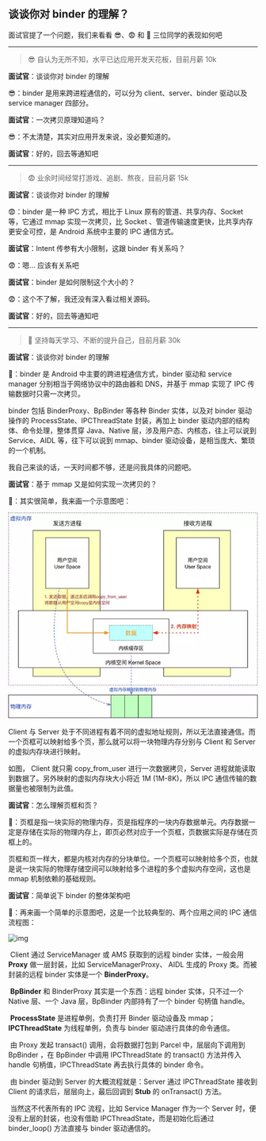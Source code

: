 ## 谈谈你对 binder 的理解？

面试官提了一个问题，我们来看看 😎、😨 和 🤔️ 三位同学的表现如何吧

------

> 😎 自认为无所不知，水平已达应用开发天花板，目前月薪 10k

**面试官**️：谈谈你对 binder 的理解

😎：binder 是用来跨进程通信的，可以分为 client、server、binder 驱动以及 service manager 四部分。

**面试官**：一次拷贝原理知道吗？

😎：不太清楚，其实对应用开发来说，没必要知道的。

**面试官**：好的，回去等通知吧



------

> 😨 业余时间经常打游戏、追剧、熬夜，目前月薪 15k

**面试官**：谈谈你对 binder 的理解

😨：binder 是一种 IPC 方式，相比于 Linux 原有的管道、共享内存、Socket 等，它通过 mmap 实现一次拷贝，比 Socket 、管道传输速度更快，比共享内存更安全可控，是 Android 系统中主要的 IPC 通信方式。

**面试官**：Intent 传参有大小限制，这跟 binder 有关系吗？

😨：嗯... 应该有关系吧

**面试官**：binder 是如何限制这个大小的？

😨：这个不了解，我还没有深入看过相关源码。

**面试官**：好的，回去等通知吧



------

> 🤔️ 坚持每天学习、不断的提升自己，目前月薪 30k

**面试官**：谈谈你对 binder 的理解

🤔️：binder 是 Android 中主要的跨进程通信方式，binder 驱动和 service manager 分别相当于网络协议中的路由器和 DNS，并基于 mmap 实现了 IPC 传输数据时只需一次拷贝。

binder 包括 BinderProxy、BpBinder 等各种 Binder 实体，以及对 binder 驱动操作的 ProcessState、IPCThreadState 封装，再加上 binder 驱动内部的结构体、命令处理，整体贯穿 Java、Native 层，涉及用户态、内核态，往上可以说到 Service、AIDL 等，往下可以说到 mmap、binder 驱动设备，是相当庞大、繁琐的一个机制。

我自己来谈的话，一天时间都不够，还是问我具体的问题吧。

**面试官**：基于 mmap 又是如何实现一次拷贝的？

🤔️：其实很简单，我来画一个示意图吧：

![img](img/2.jpg)

Client 与 Server 处于不同进程有着不同的虚拟地址规则，所以无法直接通信。而一个页框可以映射给多个页，那么就可以将一块物理内存分别与 Client 和 Server 的虚拟内存块进行映射。

如图， Client 就只需 copy_from_user 进行一次数据拷贝，Server 进程就能读取到数据了。另外映射的虚拟内存块大小将近 1M (1M-8K)，所以 IPC 通信传输的数据量也被限制为此值。

**面试官**：怎么理解页框和页？ 

🤔️：页框是指一块实际的物理内存，页是指程序的一块内存数据单元。内存数据一定是存储在实际的物理内存上，即页必然对应于一个页框，页数据实际是存储在页框上的。

页框和页一样大，都是内核对内存的分块单位。一个页框可以映射给多个页，也就是说一块实际的物理存储空间可以映射给多个进程的多个虚拟内存空间，这也是 mmap 机制依赖的基础规则。

**面试官**：简单说下 binder 的整体架构吧

🤔️：再来画一个简单的示意图吧，这是一个比较典型的、两个应用之间的 IPC 通信流程图：

![img](https://mmbiz.qpic.cn/sz_mmbiz_png/af0927004qrz9gGbgaNC9Qe4ec8rbR1ibfPBPIyHNnQ64saicm2GD09OeUnSg5ZiaxCxiaDickCyibRyuZYBfF4FGibtQ/640?wx_fmt=png&tp=webp&wxfrom=5&wx_lazy=1&wx_co=1)

​		Client 通过 ServiceManager 或 AMS 获取到的远程 binder 实体，一般会用 **Proxy** 做一层封装，比如 ServiceManagerProxy、 AIDL 生成的 Proxy 类。而被封装的远程 binder 实体是一个 **BinderProxy**。

​	**BpBinder** 和 BinderProxy 其实是一个东西：远程 binder 实体，只不过一个 Native 层、一个 Java 层，BpBinder 内部持有了一个 binder 句柄值 handle。

​	**ProcessState** 是进程单例，负责打开 Binder 驱动设备及 mmap；**IPCThreadState** 为线程单例，负责与 binder 驱动进行具体的命令通信。

​		由 Proxy 发起 transact() 调用，会将数据打包到 Parcel 中，层层向下调用到 BpBinder ，在 BpBinder 中调用 IPCThreadState 的 transact() 方法并传入 handle 句柄值，IPCThreadState 再去执行具体的 binder 命令。

​		由 binder 驱动到 Server 的大概流程就是：Server 通过 IPCThreadState 接收到 Client 的请求后，层层向上，最后回调到 **Stub** 的 onTransact() 方法。

​		当然这不代表所有的 IPC 流程，比如 Service Manager 作为一个 Server 时，便没有上层的封装，也没有借助 IPCThreadState，而是初始化后通过 binder_loop() 方法直接与 binder 驱动通信的。